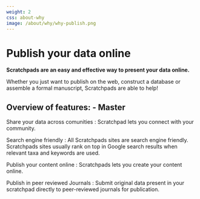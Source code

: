```yaml
---
weight: 2
css: about-why
image: /about/why/why-publish.png
---
```


Publish your data online
========================

**Scratchpads are an easy and effective way to present your data online.**

Whether you just want to publish on the web, construct a database or assemble a formal manuscript, Scratchpads are able to help!

## Overview of features: - Master

Share your data across comunities
: Scratchpad lets you connect with your community.

Search engine friendly
: All Scratchpads sites are search engine friendly. Scratchpads sites usually rank on top in Google search results when relevant taxa and keywords are used.

Publish your content online
: Scratchpads lets you create your content online.

Publish in peer reviewed Journals
: Submit original data present in your scratchpad directly to peer-reviewed journals for publication.